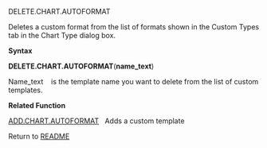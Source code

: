 DELETE.CHART.AUTOFORMAT

Deletes a custom format from the list of formats shown in the Custom
Types tab in the Chart Type dialog box.

**Syntax**

**DELETE.CHART.AUTOFORMAT**(**name\_text**)

Name\_text    is the template name you want to delete from the list of
custom templates.

**Related Function**

[ADD.CHART.AUTOFORMAT](ADD.CHART.AUTOFORMAT.md)   Adds a custom template



Return to [README](README.md)

